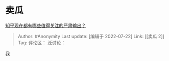 # 卖瓜
[知乎现在都有哪些值得关注的严肃输出？](https://www.zhihu.com/question/267117521/answer/530506092)

> Author: #Anonymity
> Last update: [编辑于 2022-07-22]
> Link: [[卖瓜 2]]
> Tag:
> 评论区：
> 泛讨论：

我
